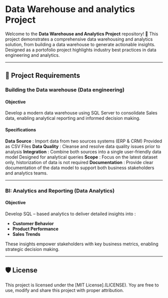 # Data Warehouse and analytics Project

Welcome to the **Data Warehouse and Analytics Project** repository! 🚀
This project demonstrates a comprehensive data warehousing and analytics solution, from building a data warehouse to generate actionable insights. Designed as a portofolio project
highlights industry best practices in data engineering and analytics.

----

## 🚀 Project Requirements

### Building the Data warehouse (Data engineering)

#### Objective
Develop a modern data warehouse using SQL Server to consolidate Sales data, enabling analytical reporting and informed decision making.

#### Specifications
**Data Source** : Import data from two sources systems (ERP & CRM) Provided as CSV Files
**Data Quality** : Cleanse and resolve data quality issues prior to analysis 
**Integration** : Combine both sources into a single user-friendly data model Designed for analytical queries
**Scope** : Focus on the latest dataset only, historization of data is not required
**Documentation** : Provide clear documentation of the data model to support both business stakeholders and analytics teams.

----

### BI: Analytics and Reporting (Data Analytics)

#### Objective
Develop SQL – based analytics to deliver detailed insights into :
- **Customer Behavior**
- **Product Performance**
- **Sales Trends**

These insights empower stakeholders with key business metrics, enabling strategic decision making.

----

## 🛡 License

This project is licensed under the [MIT License].(LICENSE). Yoy are free to use, modify and share this project with proper attribution.
